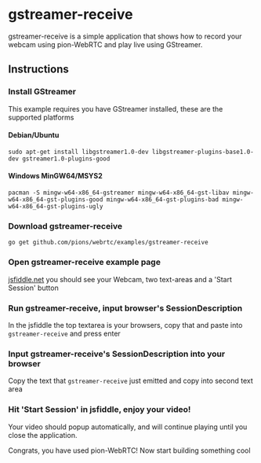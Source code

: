 # gstreamer-receive
gstreamer-receive is a simple application that shows how to record your webcam using pion-WebRTC and play live using GStreamer.

## Instructions
### Install GStreamer
This example requires you have GStreamer installed, these are the supported platforms
#### Debian/Ubuntu
`sudo apt-get install libgstreamer1.0-dev libgstreamer-plugins-base1.0-dev gstreamer1.0-plugins-good`
#### Windows MinGW64/MSYS2
`pacman -S mingw-w64-x86_64-gstreamer mingw-w64-x86_64-gst-libav mingw-w64-x86_64-gst-plugins-good mingw-w64-x86_64-gst-plugins-bad mingw-w64-x86_64-gst-plugins-ugly`
### Download gstreamer-receive
```
go get github.com/pions/webrtc/examples/gstreamer-receive
```

### Open gstreamer-receive example page
[jsfiddle.net](https://jsfiddle.net/tr2uq31e/1/) you should see your Webcam, two text-areas and a 'Start Session' button

### Run gstreamer-receive, input browser's SessionDescription
In the jsfiddle the top textarea is your browsers, copy that and paste into `gstreamer-receive` and press enter

### Input gstreamer-receive's SessionDescription into your browser
Copy the text that `gstreamer-receive` just emitted and copy into second text area

### Hit 'Start Session' in jsfiddle, enjoy your video!
Your video should popup automatically, and will continue playing until you close the application.

Congrats, you have used pion-WebRTC! Now start building something cool

